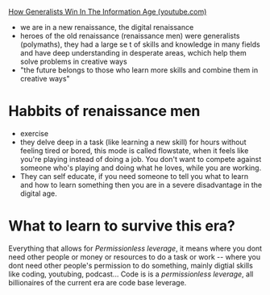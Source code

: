 [How Generalists Win In The Information Age (youtube.com)](https://www.youtube.com/watch?v=29oyOLh6PNE&t=237s)

- we are in a new renaissance, the digital renaissance  
- heroes of the old renaissance (renaissance men) were generalists (polymaths), they had a large se t of skills and knowledge in many fields and have deep understanding in desperate areas, wchich help them solve problems in creative ways  
- "the future belongs to those who learn more skills and combine them in creative ways"  
# Habbits of renaissance men  
- exercise  
- they delve deep in a task (like learning a new skill) for hours without feeling tired or bored, this mode is called flowstate, when it feels like you're playing instead of doing a job. You don't want to compete against someone who's playing and doing what he loves, while you are working.  
- They can self educate, if you need someone to tell you what to learn and how to learn something then you are in a severe disadvantage in the digital age. 
# What to learn to survive this era? 
Everything that allows for *Permissionless leverage*, it means where you dont need other people or money or resources to do a task or work -- where you dont need other people's permission to do something, mainly digtial skills like coding, youtubing, podcast... Code is is a *permissionless leverage*, all billionaires of the current era are code base leverage.